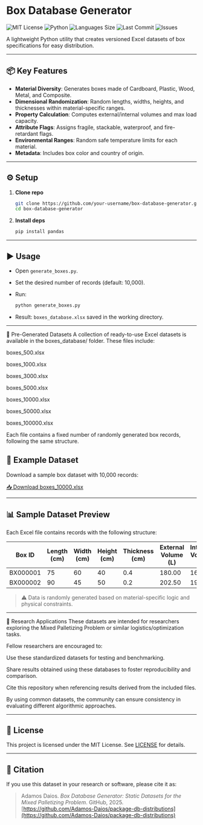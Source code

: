 # Box Database Generator

![MIT License](https://img.shields.io/badge/license-MIT-green.svg)
![Python](https://img.shields.io/badge/python-3.7%2B-blue.svg)
![Languages Size](https://img.shields.io/github/languages/code-size/Adamos-Daios/package-db-distributions)
![Last Commit](https://img.shields.io/github/last-commit/Adamos-Daios/package-db-distributions)
![Issues](https://img.shields.io/github/issues/Adamos-Daios/package-db-distributions.svg)


A lightweight Python utility that creates versioned Excel datasets of box specifications for easy distribution.

---

## 📦 Key Features

* **Material Diversity**: Generates boxes made of Cardboard, Plastic, Wood, Metal, and Composite.
* **Dimensional Randomization**: Random lengths, widths, heights, and thicknesses within material-specific ranges.
* **Property Calculation**: Computes external/internal volumes and max load capacity.
* **Attribute Flags**: Assigns fragile, stackable, waterproof, and fire-retardant flags.
* **Environmental Ranges**: Random safe temperature limits for each material.
* **Metadata**: Includes box color and country of origin.

---

## ⚙️ Setup

1. **Clone repo**

   ```bash
   git clone https://github.com/your-username/box-database-generator.git
   cd box-database-generator
   ```
2. **Install deps**

   ```bash
   pip install pandas
   ```

---

## ▶️ Usage

* Open `generate_boxes.py`.
* Set the desired number of records (default: 10,000).
* Run:

  ```bash
  python generate_boxes.py
  ```
* Result: `boxes_database.xlsx` saved in the working directory.

---
📁 Pre-Generated Datasets
A collection of ready-to-use Excel datasets is available in the boxes_database/ folder. These files include:

boxes_500.xlsx

boxes_1000.xlsx

boxes_3000.xlsx

boxes_5000.xlsx

boxes_10000.xlsx

boxes_50000.xlsx

boxes_100000.xlsx

Each file contains a fixed number of randomly generated box records, following the same structure.

## 📂 Example Dataset

Download a sample box dataset with 10,000 records:

[📥 Download boxes_10000.xlsx](https://github.com/Adamos-Daios/package-db-distributions/blob/main/boxes_database/boxes_10000.xlsx?raw=true)


---
## 📊 Sample Dataset Preview

Each Excel file contains records with the following structure:

| Box ID   | Length (cm) | Width (cm) | Height (cm) | Thickness (cm) | External Volume (L) | Internal Volume (L) | Max Load (kg) | Material  | Fragile | Stackable | Waterproof | Fire Retardant | Min Temp (°C) | Max Temp (°C) | Color     | Country       |
|----------|-------------|------------|-------------|----------------|----------------------|----------------------|----------------|-----------|---------|-----------|------------|----------------|----------------|----------------|-----------|----------------|
| BX000001 | 75          | 60         | 40          | 0.4            | 180.00               | 167.78               | 350.00         | Cardboard | Yes     | Yes       | No         | No             | -30            | 60             | Brown     | Germany        |
| BX000002 | 90          | 45         | 50          | 0.2            | 202.50               | 197.28               | 450.00         | Plastic   | No      | Yes       | Yes        | Yes            | -20            | 55             | Gray      | Japan          |

> ⚠️ Data is randomly generated based on material-specific logic and physical constraints.

---
🧪 Research Applications
These datasets are intended for researchers exploring the Mixed Palletizing Problem or similar logistics/optimization tasks.

Fellow researchers are encouraged to:

Use these standardized datasets for testing and benchmarking.

Share results obtained using these databases to foster reproducibility and comparison.

Cite this repository when referencing results derived from the included files.

By using common datasets, the community can ensure consistency in evaluating different algorithmic approaches.

---
## 📜 License

This project is licensed under the MIT License. See [LICENSE](LICENSE) for details.

---
## 📖 Citation

If you use this dataset in your research or software, please cite it as:

> Adamos Daios. *Box Database Generator: Static Datasets for the Mixed Palletizing Problem*. GitHub, 2025. [https://github.com/Adamos-Daios/package-db-distributions](https://github.com/Adamos-Daios/package-db-distributions)






